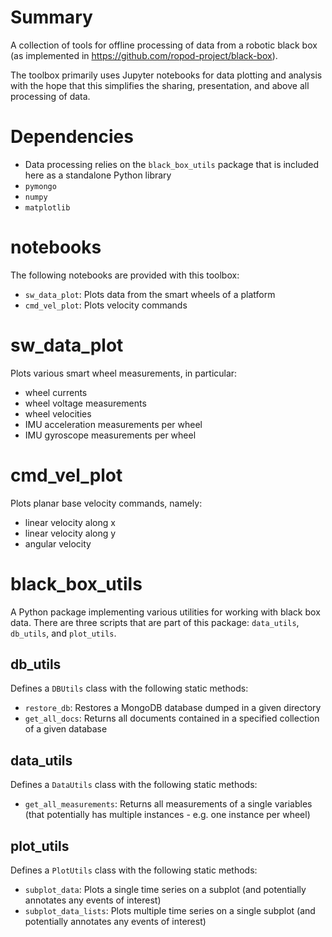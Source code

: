 # Summary

A collection of tools for offline processing of data from a robotic black box (as implemented in https://github.com/ropod-project/black-box).

The toolbox primarily uses Jupyter notebooks for data plotting and analysis with the hope that this simplifies the sharing, presentation, and above all processing of data.

# Dependencies

* Data processing relies on the `black_box_utils` package that is included here as a standalone Python library
* `pymongo`
* `numpy`
* `matplotlib`

# notebooks

The following notebooks are provided with this toolbox:
* `sw_data_plot`: Plots data from the smart wheels of a platform
* `cmd_vel_plot`: Plots velocity commands

# sw_data_plot

Plots various smart wheel measurements, in particular:
* wheel currents
* wheel voltage measurements
* wheel velocities
* IMU acceleration measurements per wheel
* IMU gyroscope measurements per wheel

# cmd_vel_plot

Plots planar base velocity commands, namely:
* linear velocity along x
* linear velocity along y
* angular velocity

# black_box_utils

A Python package implementing various utilities for working with black box data. There are three scripts that are part of this package: `data_utils`, `db_utils`, and `plot_utils`.

## db_utils

Defines a `DBUtils` class with the following static methods:

* `restore_db`: Restores a MongoDB database dumped in a given directory
* `get_all_docs`: Returns all documents contained in a specified collection of a given database


## data_utils

Defines a `DataUtils` class with the following static methods:

* `get_all_measurements`: Returns all measurements of a single variables (that potentially has multiple instances - e.g. one instance per wheel)

## plot_utils

Defines a `PlotUtils` class with the following static methods:
* `subplot_data`: Plots a single time series on a subplot (and potentially annotates any events of interest)
* `subplot_data_lists`: Plots multiple time series on a single subplot (and potentially annotates any events of interest)
